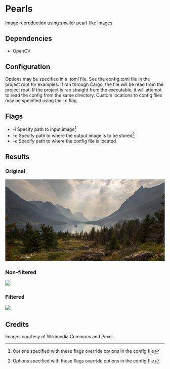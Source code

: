 # Pearls
Image reproduction using smaller pearl-like images.

## Dependencies
- OpenCV

## Configuration
Options may be specified in a .toml file. See the config.toml file in the project root for examples. If ran through Cargo, the file will be read from the project root. If the project is ran straight from the executable, it will attempt to read the config from the same directory. Custom locations to config files may be specified using the -c flag.

## Flags
- -i Specify path to input image[^1]
- -o Specify path to where the output image is to be stored[^1]
- -c Specify path to where the config file is located

[^1]: Options specified with these flags override options in the config file

## Results
### Original
![](images/landscape.jpg)
### Non-filtered
![](images/landscape_non_filtered_out.jpg)
### Filtered
![](images/landscape_filtered_out.jpg)

## Credits
Images courtesy of Wikimedia Commons and Pexel.
